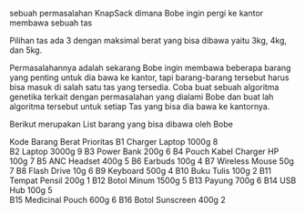 sebuah permasalahan KnapSack dimana Bobe ingin pergi ke kantor membawa sebuah tas

Pilihan tas ada 3 dengan maksimal berat yang bisa dibawa yaitu 3kg, 4kg, dan 5kg.

Permasalahannya adalah sekarang Bobe ingin membawa beberapa barang yang penting untuk dia bawa ke kantor, tapi
barang-barang tersebut harus bisa masuk di salah satu tas yang tersedia. Coba buat sebuah algoritma genetika
terkait dengan permasalahan yang dialami Bobe dan buat lah algoritma tersebut untuk setiap Tas yang bisa dia
bawa ke kantornya.

Berikut merupakan List barang yang bisa dibawa oleh Bobe

Kode                  Barang                         Berat          Prioritas
B1                    Charger Laptop                 1000g          8  
B2                    Laptop                         3000g          9
B3                    Power Bank                      200g          6
B4                    Pouch Kabel Charger HP          100g          7
B5                    ANC Headset                     400g          5
B6                    Earbuds                         100g          4
B7                    Wireless Mouse                   50g          7
B8                    Flash Drive                      10g          6
B9                    Keyboard                        500g          4
B10                   Buku Tulis                      100g          2
B11                   Tempat Pensil                   200g          1
B12                   Botol Minum                    1500g          5
B13                   Payung                          700g          6
B14                   USB Hub                         100g          5   
B15                   Medicinal Pouch                 600g          6
B16                   Botol Sunscreen                 400g          2
